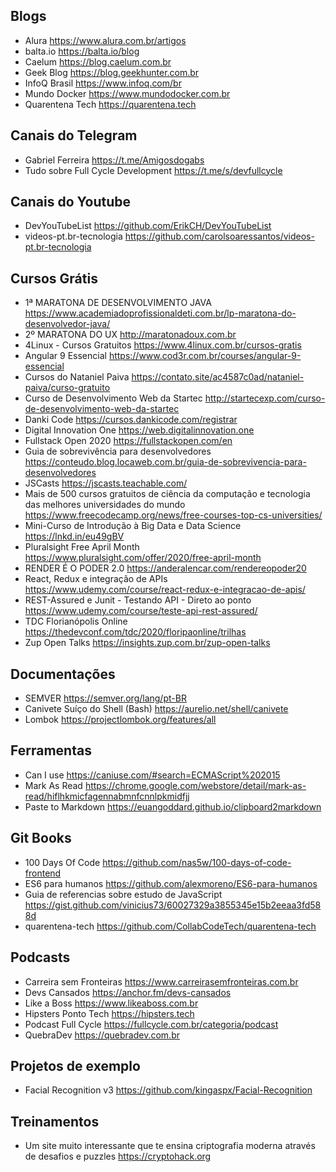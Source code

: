 ## Blogs

* Alura https://www.alura.com.br/artigos
* balta.io https://balta.io/blog
* Caelum https://blog.caelum.com.br
* Geek Blog https://blog.geekhunter.com.br
* InfoQ Brasil https://www.infoq.com/br
* Mundo Docker https://www.mundodocker.com.br
* Quarentena Tech https://quarentena.tech

## Canais do Telegram

* Gabriel Ferreira https://t.me/Amigosdogabs
* Tudo sobre Full Cycle Development https://t.me/s/devfullcycle

## Canais do Youtube

* DevYouTubeList https://github.com/ErikCH/DevYouTubeList
* videos-pt.br-tecnologia https://github.com/carolsoaressantos/videos-pt.br-tecnologia

## Cursos Grátis

* 1ª MARATONA DE DESENVOLVIMENTO JAVA https://www.academiadoprofissionaldeti.com.br/lp-maratona-do-desenvolvedor-java/
* 2º MARATONA DO UX http://maratonadoux.com.br
* 4Linux - Cursos Gratuitos https://www.4linux.com.br/cursos-gratis
* Angular 9 Essencial https://www.cod3r.com.br/courses/angular-9-essencial
* Cursos do Nataniel Paiva https://contato.site/ac4587c0ad/nataniel-paiva/curso-gratuito
* Curso de Desenvolvimento Web da Startec http://startecexp.com/curso-de-desenvolvimento-web-da-startec
* Danki Code https://cursos.dankicode.com/registrar
* Digital Innovation One https://web.digitalinnovation.one
* Fullstack Open 2020 https://fullstackopen.com/en
* Guia de sobrevivência para desenvolvedores https://conteudo.blog.locaweb.com.br/guia-de-sobrevivencia-para-desenvolvedores
* JSCasts https://jscasts.teachable.com/
* Mais de 500 cursos gratuitos de ciência da computação e tecnologia das melhores universidades do mundo https://www.freecodecamp.org/news/free-courses-top-cs-universities/
* Mini-Curso de Introdução à Big Data e Data Science https://lnkd.in/eu49gBV
* Pluralsight Free April Month https://www.pluralsight.com/offer/2020/free-april-month
* RENDER É O PODER 2.0 https://anderalencar.com/rendereopoder20
* React, Redux e integração de APIs https://www.udemy.com/course/react-redux-e-integracao-de-apis/
* REST-Assured e Junit - Testando API - Direto ao ponto https://www.udemy.com/course/teste-api-rest-assured/
* TDC Florianópolis Online https://thedevconf.com/tdc/2020/floripaonline/trilhas
* Zup Open Talks https://insights.zup.com.br/zup-open-talks

## Documentações

* SEMVER https://semver.org/lang/pt-BR
* Canivete Suíço do Shell (Bash) https://aurelio.net/shell/canivete
* Lombok https://projectlombok.org/features/all

## Ferramentas

* Can I use https://caniuse.com/#search=ECMAScript%202015
* Mark As Read https://chrome.google.com/webstore/detail/mark-as-read/hiflhkmicfagennabmnfcnnlpkmidfjj
* Paste to Markdown https://euangoddard.github.io/clipboard2markdown

## Git Books

* 100 Days Of Code https://github.com/nas5w/100-days-of-code-frontend
* ES6 para humanos https://github.com/alexmoreno/ES6-para-humanos
* Guia de referencias sobre estudo de JavaScript https://gist.github.com/vinicius73/60027329a3855345e15b2eeaa3fd588d
* quarentena-tech https://github.com/CollabCodeTech/quarentena-tech

## Podcasts

* Carreira sem Fronteiras https://www.carreirasemfronteiras.com.br
* Devs Cansados https://anchor.fm/devs-cansados
* Like a Boss https://www.likeaboss.com.br
* Hipsters Ponto Tech https://hipsters.tech
* Podcast Full Cycle https://fullcycle.com.br/categoria/podcast
* QuebraDev https://quebradev.com.br

## Projetos de exemplo

* Facial Recognition v3 https://github.com/kingaspx/Facial-Recognition

## Treinamentos

* Um site muito interessante que te ensina criptografia moderna através de desafios e puzzles https://cryptohack.org
